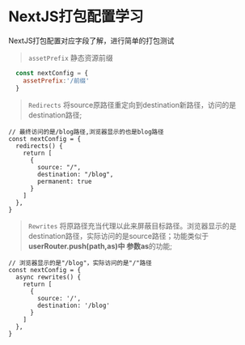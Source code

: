 # NextJS打包配置学习

NextJS打包配置对应字段了解，进行简单的打包测试
<!-- [Next,next.config.js] -->
> `assetPrefix` 静态资源前缀
```js
  const nextConfig = {
    assetPrefix:'/前缀'
  }
```

> `Redirects` 将source原路径重定向到destination新路径，访问的是destination路径;
```JS
// 最终访问的是/blog路径,浏览器显示的也是blog路径
const nextConfig = {
  redirects() {
    return [
      {
        source: "/",
        destination: "/blog",
        permanent: true
      }
    ]
  },
}
```
> `Rewrites`  将原路径充当代理以此来屏蔽目标路径。浏览器显示的是destination路径，实际访问的是source路径；功能类似于**userRouter.push(path,as)**中 参数**as**的功能;
```JS
// 浏览器显示的是"/blog"，实际访问的是"/"路径
const nextConfig = {
  async rewrites() {
    return [
      {
        source: '/',
        destination: '/blog'
      }
    ]
  },
}
```